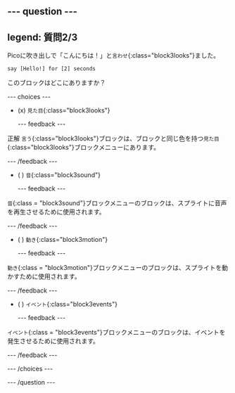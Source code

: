 
--- question ---
---
legend: 質問2/3
---

Picoに吹き出しで「こんにちは！」と`言わせ`{:class="block3looks"}ました。

```blocks3
say [Hello!] for [2] seconds
```

このブロックはどこにありますか？

--- choices ---

- (x) `見た目`{:class="block3looks"}

  --- feedback ---

正解 `言う`{:class="block3looks"}ブロックは、ブロックと同じ色を持つ`見た目`{:class="block3looks"}ブロックメニューにあります。

  --- /feedback ---

- ( ) `音`{:class="block3sound"}

  --- feedback ---

`音`{:class = "block3sound"}ブロックメニューのブロックは、スプライトに音声を再生させるために使用されます。

  --- /feedback ---

- ( ) `動き`{:class="block3motion"}

  --- feedback ---

`動き`{:class = "block3motion"}ブロックメニューのブロックは、スプライトを動かすために使用されます。

  --- /feedback ---

- ( ) `イベント`{:class="block3events"}

  --- feedback ---

`イベント`{:class = "block3events"}ブロックメニューのブロックは、イベントを発生させるために使用されます。

  --- /feedback ---

--- /choices ---

--- /question ---
